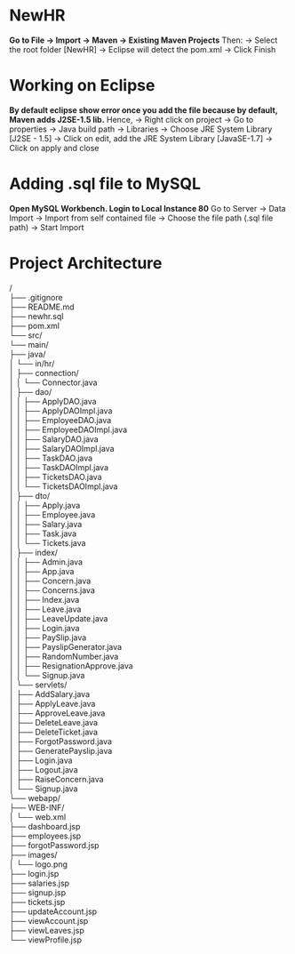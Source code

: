 # NewHR

**Go to File → Import → Maven → Existing Maven Projects**
Then:
-> Select the root folder [NewHR]
-> Eclipse will detect the pom.xml
-> Click Finish

# Working on Eclipse
**By default eclipse show error once you add the file because by default, Maven adds J2SE-1.5 lib.**
Hence,
-> Right click on project
-> Go to properties -> Java build path -> Libraries -> Choose JRE System Library [J2SE - 1.5]
-> Click on edit, add the JRE System Library [JavaSE-1.7]
-> Click on apply and close

# Adding .sql file to MySQL
**Open MySQL Workbench. Login to Local Instance 80**
Go to Server -> Data Import -> Import from self contained file -> Choose the file path (.sql file path) -> Start Import

# Project Architecture

/  
├── .gitignore  
├── README.md  
├── newhr.sql  
├── pom.xml  
└── src/  
    └── main/  
        ├── java/  
        │   └── in/hr/  
        │       ├── connection/  
        │       │   └── Connector.java  
        │       ├── dao/  
        │       │   ├── ApplyDAO.java  
        │       │   ├── ApplyDAOImpl.java  
        │       │   ├── EmployeeDAO.java  
        │       │   ├── EmployeeDAOImpl.java  
        │       │   ├── SalaryDAO.java  
        │       │   ├── SalaryDAOImpl.java  
        │       │   ├── TaskDAO.java  
        │       │   ├── TaskDAOImpl.java  
        │       │   ├── TicketsDAO.java  
        │       │   └── TicketsDAOImpl.java  
        │       ├── dto/  
        │       │   ├── Apply.java  
        │       │   ├── Employee.java  
        │       │   ├── Salary.java  
        │       │   ├── Task.java  
        │       │   └── Tickets.java  
        │       ├── index/  
        │       │   ├── Admin.java  
        │       │   ├── App.java  
        │       │   ├── Concern.java  
        │       │   ├── Concerns.java  
        │       │   ├── Index.java  
        │       │   ├── Leave.java  
        │       │   ├── LeaveUpdate.java  
        │       │   ├── Login.java  
        │       │   ├── PaySlip.java  
        │       │   ├── PayslipGenerator.java  
        │       │   ├── RandomNumber.java  
        │       │   ├── ResignationApprove.java  
        │       │   └── Signup.java  
        │       └── servlets/  
        │           ├── AddSalary.java  
        │           ├── ApplyLeave.java  
        │           ├── ApproveLeave.java  
        │           ├── DeleteLeave.java  
        │           ├── DeleteTicket.java  
        │           ├── ForgotPassword.java  
        │           ├── GeneratePayslip.java  
        │           ├── Login.java  
        │           ├── Logout.java  
        │           ├── RaiseConcern.java  
        │           └── Signup.java  
        └── webapp/  
            ├── WEB-INF/  
            │   └── web.xml  
            ├── dashboard.jsp  
            ├── employees.jsp  
            ├── forgotPassword.jsp  
            ├── images/  
            │   └── logo.png  
            ├── login.jsp  
            ├── salaries.jsp  
            ├── signup.jsp  
            ├── tickets.jsp  
            ├── updateAccount.jsp  
            ├── viewAccount.jsp  
            ├── viewLeaves.jsp  
            └── viewProfile.jsp  
